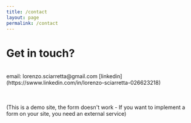 ```yaml
---
title: /contact
layout: page
permalink: /contact
---
```


# Get in touch?
<br>
email: lorenzo.sciarretta@gmail.com
[linkedin](https://swww.linkedin.com/in/lorenzo-sciarretta-026623218)

<br /><br />(This is a demo site, the form doesn't work - If you want to implement a form on your site, you need an external service)
